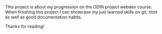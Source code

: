 This project is about my progression on the ODIN project webdev course.
When finishing this project I can showcase my just learned skills on git, 
html as well as good documentation habits.

Thanks for reading!

